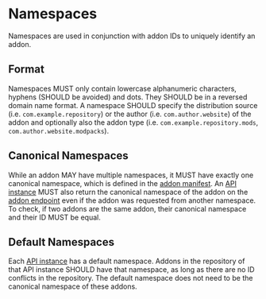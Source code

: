 # Namespaces

Namespaces are used in conjunction with addon IDs to uniquely identify an addon.

## Format

Namespaces MUST only contain lowercase alphanumeric characters, hyphens (SHOULD be avoided) and dots. 
They SHOULD be in a reversed domain name format. A namespace SHOULD specify the distribution source
(i.e. `com.example.repository`) or the author (i.e. `com.author.website`) of the addon and 
optionally also the addon type (i.e. `com.example.repository.mods`, `com.author.website.modpacks`).

## Canonical Namespaces

While an addon MAY have multiple namespaces, it MUST have exactly one canonical
namespace, which is defined in the [addon manifest](../schema/manifest.md#namespace).
An [API instance](../api/) MUST also return the canonical namespace of 
the addon on the [addon endpoint](../api/features/addons.md#get-addon)
even if the addon was requested from another namespace. To check, if two addons
are the same addon, their canonical namespace and their ID MUST be equal.

## Default Namespaces

Each [API instance](../api/) has a default namespace. Addons in the 
repository of that API instance SHOULD have that namespace, as long as there
are no ID conflicts in the repository. The default namespace does not need
to be the canonical namespace of these addons. 